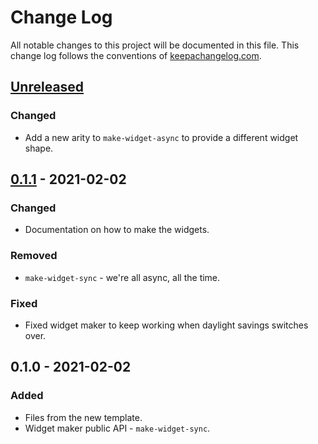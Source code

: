 # Change Log
All notable changes to this project will be documented in this file. This change log follows the conventions of [keepachangelog.com](http://keepachangelog.com/).

## [Unreleased]
### Changed
- Add a new arity to `make-widget-async` to provide a different widget shape.

## [0.1.1] - 2021-02-02
### Changed
- Documentation on how to make the widgets.

### Removed
- `make-widget-sync` - we're all async, all the time.

### Fixed
- Fixed widget maker to keep working when daylight savings switches over.

## 0.1.0 - 2021-02-02
### Added
- Files from the new template.
- Widget maker public API - `make-widget-sync`.

[Unreleased]: https://github.com/your-name/peek/compare/0.1.1...HEAD
[0.1.1]: https://github.com/your-name/peek/compare/0.1.0...0.1.1
